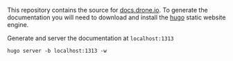 This repository contains the source for [docs.drone.io](http://docs.drone.io). To generate the documentation you will need to download and install the [hugo](https://gohugo.io/overview/installing/) static website engine.

Generate and server the documentation at `localhost:1313`

```
hugo server -b localhost:1313 -w
```
